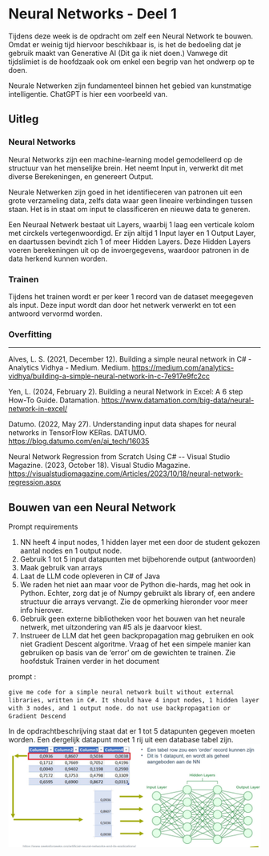 # Neural Networks - Deel 1

Tijdens deze week is de opdracht om zelf een Neural Network te bouwen. Omdat er weinig tijd hiervoor beschikbaar is, is het de bedoeling dat je gebruik maakt van Generative AI (Dit ga ik niet doen.) Vanwege dit tijdslimiet is de hoofdzaak ook om enkel een begrip van het ondwerp op te doen.

Neurale Netwerken zijn fundamenteel binnen het gebied van kunstmatige intelligentie. ChatGPT is hier een voorbeeld van. 

## Uitleg

### Neural Networks
Neural Networks zijn een machine-learning model gemodelleerd op de structuur van het menselijke brein. Het neemt Input in, verwerkt dit met diverse Berekeningen, en genereert Output.

Neurale Netwerken zijn goed in het identifieceren van patronen uit een grote verzameling data, zelfs data waar geen lineaire verbindingen tussen staan. 
Het is in staat om input te classificeren en nieuwe data te generen.

Een Neuraal Netwerk bestaat uit Layers, waarbij 1 laag een verticale kolom met circkels vertegenwoordigd. Er zijn altijd 1 Input layer en 1 Output Layer, en daartussen bevindt zich 1 of meer Hidden Layers. Deze Hidden Layers voeren berekeningen uit op de invoergegevens, waardoor patronen in de data herkend kunnen worden.

### Trainen
Tijdens het trainen wordt er per keer 1 record van de dataset meegegeven als input. Deze input wordt dan door het netwerk verwerkt en tot een antwoord vervormd worden. 

### Overfitting



***
Alves, L. S. (2021, December 12). Building a simple neural network in C# - Analytics Vidhya - Medium. Medium. https://medium.com/analytics-vidhya/building-a-simple-neural-network-in-c-7e917e9fc2cc

Yen, L. (2024, February 2). Building a neural Network in Excel: A 6 step How-To Guide. Datamation. https://www.datamation.com/big-data/neural-network-in-excel/

Datumo. (2022, May 27). Understanding input data shapes for neural networks in TensorFlow KERas. DATUMO. https://blog.datumo.com/en/ai_tech/16035

Neural Network Regression from Scratch Using C# -- Visual Studio Magazine. (2023, October 18). Visual Studio Magazine. https://visualstudiomagazine.com/Articles/2023/10/18/neural-network-regression.aspx

## Bouwen van een Neural Network

Prompt requirements
1. NN heeft 4 input nodes, 1 hidden layer met een door de student gekozen aantal nodes en 1 output node.
2. Gebruik 1 tot 5 input datapunten met bijbehorende output (antwoorden)
3. Maak gebruik van arrays
4. Laat de LLM code opleveren in C# of Java
5. We raden het niet aan maar voor de Python die-hards, mag het ook in Python. Echter,
zorg dat je of Numpy gebruikt als library of, een andere structuur die arrays vervangt. Zie
de opmerking hieronder voor meer info hierover.
6. Gebruik geen externe bibliotheken voor het bouwen van het neurale netwerk, met
uitzondering van #5 als je daarvoor kiest.
7. Instrueer de LLM dat het geen backpropagation mag gebruiken en ook niet Gradient
Descent algoritme. Vraag of het een simpele manier kan gebruiken op basis van de
‘error’ om de gewichten te trainen. Zie hoofdstuk Trainen verder in het document

prompt : 

```
give me code for a simple neural network built without external libraries, written in C#. It should have 4 input nodes, 1 hidden layer with 3 nodes, and 1 output node. do not use backpropagation or Gradient Descend
```

In de opdrachtbeschrijving staat dat er 1 tot 5 datapunten gegeven moeten worden. Een dergelijk datapunt moet 1 rij uit een database tabel zijn.
![rij uit tabel wordt als input gegeven voor netwerk](../Assets/Week%2010/Input_Data.png)